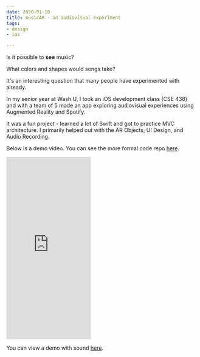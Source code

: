```yaml
---
date: 2020-01-10
title: musicAR - an audiovisual experiment
tags:
- design
- ios

---
```

Is it possible to **see** music?

What colors and shapes would songs take?

It's an interesting question that many people have experimented with already.

In my senior year at Wash U, I took an iOS development class (CSE 438) and with a team of 5 made an app exploring audiovisual experiences using Augmented Reality and Spotify.

It was a fun project - learned a lot of Swift and got to practice MVC architecture.  I primarily helped out with the AR Objects, UI Design, and Audio Recording.

Below is a demo video. You can see the more formal code repo [here](https://bitbucket.org/Martin_Cepeda/musicar/src/master/).

<iframe src="https://giphy.com/embed/LqUon7aVQJmMrdgg97" width="222" height="480" frameBorder="0" class="giphy-embed" allowFullScreen></iframe><p></p>

You can view a demo with sound [here](https://youtu.be/983BRyQ5MYo).